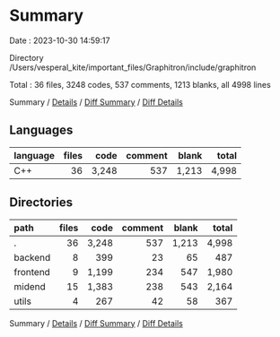 # Summary

Date : 2023-10-30 14:59:17

Directory /Users/vesperal_kite/important_files/Graphitron/include/graphitron

Total : 36 files,  3248 codes, 537 comments, 1213 blanks, all 4998 lines

Summary / [Details](details.md) / [Diff Summary](diff.md) / [Diff Details](diff-details.md)

## Languages
| language | files | code | comment | blank | total |
| :--- | ---: | ---: | ---: | ---: | ---: |
| C++ | 36 | 3,248 | 537 | 1,213 | 4,998 |

## Directories
| path | files | code | comment | blank | total |
| :--- | ---: | ---: | ---: | ---: | ---: |
| . | 36 | 3,248 | 537 | 1,213 | 4,998 |
| backend | 8 | 399 | 23 | 65 | 487 |
| frontend | 9 | 1,199 | 234 | 547 | 1,980 |
| midend | 15 | 1,383 | 238 | 543 | 2,164 |
| utils | 4 | 267 | 42 | 58 | 367 |

Summary / [Details](details.md) / [Diff Summary](diff.md) / [Diff Details](diff-details.md)